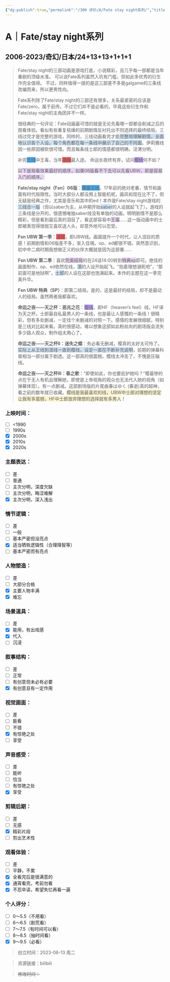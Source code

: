 ```yaml
---
{"dg-publish":true,"permalink":"/300 评价/A/Fate stay night系列/","title":"Fate/stay night系列","tags":["A","奇幻","纯爱","动画"],"created":"2024-01-25T18:45:03.000+08:00","updated":"2024-05-31T19:31:53.005+08:00"}
---
```


# A｜Fate/stay night系列
## 2006-2023/奇幻/日本/24+13+13+1+1+1
>Fate/stay night的三部动画是游戏打底，小说精彩，且几乎每一部都是当年番剧的顶级水准。 可以说Fate系列虽然入坑有门槛，但如此多优秀的衍生作完全值得。 不过，同样值得一提的是这三部差不多是galgame的三条线改编而来，所以更男性向。
>
>Fate系列除了Fate/stay night的三部还有很多，关系最紧密的应该是Fate/zero，属于前传。不过它们并不是必看的，毕竟这些衍生作和Fate/stay night的主角团并不一样。
>
>很经典的一句评论：Fate动画最可惜的就是无论先看哪一部都会削减之后的观看体验。看似有些重复枯燥的前期剧情反衬托出不同选择的最终结局。三线过完才是完整的游戏，同样的，三线动画看完才能<span style="background:rgba(5, 117, 197, 0.2)">完整地理解剧情，全面地认识各个人设。每个角色都在每一条线中展示了自己的不同面</span>。伊莉雅线因一些原因被砍很可惜。而且每条线士郎的情感都很明确，泾渭分明。
>
>补完<span style="background:#40a9ff">王线</span>中王毒，当年<span style="background:#ff4d4f">凛线</span>最入途。
>命运长夜终有弃，试问<span style="background:rgba(132, 79, 255, 0.55)">樱线</span>何不如？
>
><span style="background:rgba(136, 49, 204, 0.2)">以下是观看效果最好的顺序，如果06版看不下去可以先看UBW，即是容易入门的顺序。</span>
>
>**Fate/stay night（Fsn）06版**：<span style="background:#40a9ff">算是王线</span>。17年前的绝对老番，情节和画面有时代局限性。当时大部分人都没用上智能机呢，画风和现在比不了，但无疑是经典之作，尤其是音乐和其中的ed！本作是Fate/stay night游戏的<span style="background:rgba(5, 117, 197, 0.2)">三线合一版</span>（但以saber为主，从中期开始<span style="background:rgba(160, 204, 246, 0.55)">saber</span>的人设就起飞了）。游戏的三条线是分开的，很遗憾唯独saber线没有单独的动画。明明剧情不是那么精彩，但是看到最后真的泪目了，看这部容易中<span style="background:rgba(136, 49, 204, 0.2)">王毒</span>……这一版动画中的士郎被表现得很弱又喜欢送人头，却意外地可以忍受。 
>
>**Fsn UBW 第一季**：<span style="background:#ff4d4f">凛线</span>，即UBW线。画面提升一个时代，让人泪目的质感！前期剧情和06版差不多，渐入佳境。op、ed都很不错。突然意识到，初中中二病时期我想做正义的伙伴大概就是因为这部番……
>
>**Fsn UBW 第二季**：喜欢<span style="background:rgba(136, 49, 204, 0.2)">完美结局</span>的在24话14:00转到<span style="background:rgba(136, 49, 204, 0.2)">特典sp</span>即可。绝佳的画面制作，op、ed依然在线，<span style="background:rgba(160, 204, 246, 0.55)">凛</span>的人设开始起飞。“抱着理想溺死吧”，“那前面可是地狱啊”，<span style="background:rgba(160, 204, 246, 0.55)">士郎</span>的人设在这部也饱满起来。本作的主题在这一季完美升华。
>
>**Fsn UBW 特典（SP）**：即第二结局。是的，这是最好的结局，却不是最动人的结局。虽然两者我都喜欢。
>
>**命运之夜——天之杯：恶兆之花**：<span style="background:rgba(132, 79, 255, 0.55)">樱线</span>，即HF（heaven‘s feel）线，HF译为天之杯。士郎最自私最男人的一条线，也是最让人感慨的一条线！很精彩，但有多处删减，一定找个未删减的对照一下。感情的发展很细腻，特别是三线对比起来看。真的很感动，难以想象这部如此粉丝向的剧场版会流失多少路人观众，制作组太用心了。
>
>**命运之夜——天之杯Ⅱ：迷失之蝶**：务必看无删减，樱真的太好太可怜了。<span style="background:rgba(5, 117, 197, 0.2)">实际上从王线到凛线一直到樱线，设定一直在不断补充说明</span>，前期的弹幕科普相当一部分属于剧透。这一部真的很震撼。樱线太冲击了，不愧是压轴线。
>
>**命运之夜——天之杯Ⅲ：春之歌**：“即使如此，你也要庇护她吗？”樱最惨的点在于无人有机会理解她，即使是上帝视角的观众也无法代入她的视角（如弹幕体现）。有一点删减。这部剧场版的片尾曲春はゆく (春逝)真的超神，看之前的数年就已收藏。<span style="background:rgba(240, 200, 0, 0.2)">樱线是我最喜欢的线，UBW中士郎对理想的坚定让我有多震撼，HF中士郎放弃理想的选择就有多男人</span>！
### 上映时间：
- [ ] <1990
- [ ] 1990s
- [x] 2000s
- [x] 2010s
- [x] 2020s
### 主题表达：
- [ ] 差
- [ ] 普通
- [ ] 主次分明，深度欠缺
- [ ] 主次分明，晦涩难解
- [x] 主次分明，深入浅出
### 情节逻辑：
- [ ] 差
- [ ] 一般
- [ ] 基本严密但没亮点
- [x] 适当牺牲逻辑性（合理降智等）
- [ ] 基本严密而有亮点
### 人物塑造：
- [ ] 差
- [ ] 大部分合格
- [x] 主要人物丰满
- [x] 难忘
### 场景道具：
- [ ] 差
- [x] 能用，有出戏感
- [x] 代入
- [ ] 沉浸
### 叙事结构：
- [ ] 差
- [ ] 正常
- [ ] 有创意但未必有必要
- [x] 有创意且有一定作用
### 视觉画面：
- [ ] 差
- [ ] 能看
- [ ] 不错
- [x] 有惊艳之处
- [ ] 享受
### 声音感受：
- [ ] 差
- [ ] 能听
- [ ] 恰当
- [ ] 有惊艳之处
- [x] 享受
### 剪辑后期：
- [ ] 差
- [ ] 无感
- [x] 精彩片段
- [ ] 剪出艺术性
### 观看体验：
- [ ] 差
- [ ] 平静，不累
- [x] 全看完后是很满意的
- [x] 通宵看完，考前勿看
- [x] 不忍卒读，希望失忆再看一遍
### 个人评分：
- [ ] 0～5.5（不用看）
- [ ] 6～6.5（剧荒看）
- [ ] 7～7.5（有时间可以看）
- [ ] 8～8.5（抽时间看）
- [x] 9～9.5（必看）

>创立时间：2023-06-13 周二

>资源链接：bilibili

>~~修改时间：~~



